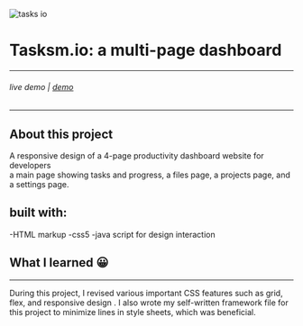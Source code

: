 

![tasks io](https://github.com/m02aha/Tasksm.io/assets/65115786/b0a1825c-559c-4377-b2de-b3cfd1de7457)
# Tasksm.io: a multi-page dashboard
****

###### live demo | [demo](https://m02aha.github.io/Tasksm.io/)

****
## About this project 

A responsive design of a 4-page productivity dashboard website for developers <br>
a main page showing tasks and progress, a files page, a projects page, and a settings page. 
## built with:
-HTML markup
-css5
-java script for design interaction


## What I learned :grinning:
****
During this project, I revised various important CSS features such as grid, flex, and responsive design .
I also wrote my self-written framework file  for this project to minimize lines in style sheets,
which was beneficial.




